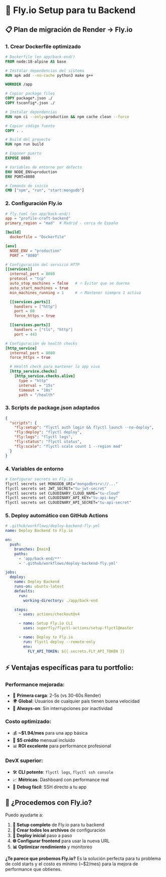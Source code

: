 # 🚀 Fly.io Setup para tu Backend

## 📋 Plan de migración de Render → Fly.io

### 1. **Crear Dockerfile optimizado**

```dockerfile
# Dockerfile (en app/back-end/)
FROM node:18-alpine AS base

# Instalar dependencias del sistema
RUN apk add --no-cache python3 make g++

WORKDIR /app

# Copiar package files
COPY package*.json ./
COPY tsconfig*.json ./

# Instalar dependencias
RUN npm ci --only=production && npm cache clean --force

# Copiar código fuente
COPY . .

# Build del proyecto
RUN npm run build

# Exponer puerto
EXPOSE 8080

# Variables de entorno por defecto
ENV NODE_ENV=production
ENV PORT=8080

# Comando de inicio
CMD ["npm", "run", "start:mongodb"]
```

### 2. **Configuración Fly.io**

```toml
# fly.toml (en app/back-end/)
app = "profile-craft-backend"
primary_region = "mad"  # Madrid - cerca de España

[build]
  dockerfile = "Dockerfile"

[env]
  NODE_ENV = "production"
  PORT = "8080"

# Configuración del servicio HTTP
[[services]]
  internal_port = 8080
  protocol = "tcp"
  auto_stop_machines = false   # 🔥 Evitar que se duerma
  auto_start_machines = true
  min_machines_running = 1     # 🔥 Mantener siempre 1 activa

  [[services.ports]]
    handlers = ["http"]
    port = 80
    force_https = true

  [[services.ports]]
    handlers = ["tls", "http"]
    port = 443

# Configuración de health checks
[http_service]
  internal_port = 8080
  force_https = true

  # Health check para mantener la app viva
  [http_service.checks]
    [http_service.checks.alive]
      type = "http"
      interval = "15s"
      timeout = "10s"
      path = "/health"
```

### 3. **Scripts de package.json adaptados**

```json
{
  "scripts": {
    "fly:setup": "flyctl auth login && flyctl launch --no-deploy",
    "fly:deploy": "flyctl deploy",
    "fly:logs": "flyctl logs",
    "fly:status": "flyctl status",
    "fly:scale": "flyctl scale count 1 --region mad"
  }
}
```

### 4. **Variables de entorno**

```bash
# Configurar secrets en Fly.io
flyctl secrets set MONGODB_URI="mongodb+srv://..."
flyctl secrets set JWT_SECRET="tu-jwt-secret"
flyctl secrets set CLOUDINARY_CLOUD_NAME="tu-cloud"
flyctl secrets set CLOUDINARY_API_KEY="tu-api-key"
flyctl secrets set CLOUDINARY_API_SECRET="tu-api-secret"
```

### 5. **Deploy automático con GitHub Actions**

```yaml
# .github/workflows/deploy-backend-fly.yml
name: Deploy Backend to Fly.io

on:
  push:
    branches: [main]
    paths:
      - 'app/back-end/**'
      - '.github/workflows/deploy-backend-fly.yml'

jobs:
  deploy:
    name: Deploy Backend
    runs-on: ubuntu-latest
    defaults:
      run:
        working-directory: ./app/back-end

    steps:
      - uses: actions/checkout@v4

      - name: Setup Fly.io CLI
        uses: superfly/flyctl-actions/setup-flyctl@master

      - name: Deploy to Fly.io
        run: flyctl deploy --remote-only
        env:
          FLY_API_TOKEN: ${{ secrets.FLY_API_TOKEN }}
```

## ⚡ **Ventajas específicas para tu portfolio:**

### **Performance mejorada:**

- 🚀 **Primera carga**: 2-5s (vs 30-60s Render)
- 🌍 **Global**: Usuarios de cualquier país tienen buena velocidad
- 🔄 **Always-on**: Sin interrupciones por inactividad

### **Costo optimizado:**

- 💰 **~$1.94/mes** para una app básica
- 🎁 **$5 crédito** mensual incluido
- 📊 **ROI excelente** para performance profesional

### **DevX superior:**

- 🛠️ **CLI potente**: `flyctl logs`, `flyctl ssh console`
- 📈 **Métricas**: Dashboard con performance real
- 🔧 **Debug fácil**: SSH directo a tu app

## 🎯 **¿Procedemos con Fly.io?**

Puedo ayudarte a:

1. **🔧 Setup completo** de Fly.io para tu backend
2. **📁 Crear todos los archivos** de configuración
3. **🚀 Deploy inicial** paso a paso
4. **🌐 Configurar frontend** para usar la nueva URL
5. **📊 Optimizar rendimiento** y monitoreo

**¿Te parece que probemos Fly.io?** Es la solución perfecta para tu problema de cold starts y el costo es mínimo (~$2/mes) para la mejora de performance que obtienes.
